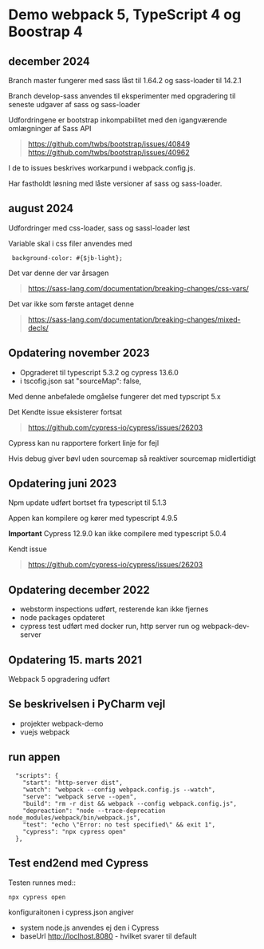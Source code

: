 # Demo webpack 5, TypeScript 4 og Boostrap 4

## december 2024

Branch master fungerer med 
    sass låst til 1.64.2 og sass-loader til 14.2.1

Branch develop-sass anvendes til eksperimenter med opgradering til seneste udgaver af sass og sass-loader 

Udfordringene er bootstrap inkompabilitet med den igangværende omlægninger af Sass API

> https://github.com/twbs/bootstrap/issues/40849
> https://github.com/twbs/bootstrap/issues/40962

I de to issues beskrives workarpund i webpack.config.js.

Har fastholdt løsning med låste versioner af sass og sass-loader.

## august 2024

Udfordringer med css-loader, sass og sassl-loader løst

Variable skal i css filer anvendes med

     background-color: #{$jb-light};

Det var denne der var årsagen

> https://sass-lang.com/documentation/breaking-changes/css-vars/

Det var ikke som første antaget denne
> https://sass-lang.com/documentation/breaking-changes/mixed-decls/

## Opdatering november 2023

- Opgraderet til typescript 5.3.2 og cypress 13.6.0
- i tscofig.json sat  "sourceMap": false,

Med denne anbefalede omgåelse fungerer det med typscript 5.x

Det Kendte issue eksisterer fortsat
> https://github.com/cypress-io/cypress/issues/26203

Cypress kan nu rapportere forkert linje for fejl

Hvis debug giver bøvl uden sourcemap så reaktiver sourcemap midlertidigt

## Opdatering juni 2023

Npm update udført bortset fra typescript til 5.1.3

Appen kan kompilere og kører med typescript 4.9.5

**Important**
Cypress 12.9.0 kan ikke compilere med typescript 5.0.4

Kendt issue
> https://github.com/cypress-io/cypress/issues/26203


## Opdatering december 2022

- webstorm inspections udført, resterende kan ikke fjernes
- node packages opdateret
- cypress test udført med docker run, http server run og webpack-dev-server

##  Opdatering 15. marts 2021

Webpack 5 opgradering udført

## Se beskrivelsen i PyCharm vejl

- projekter webpack-demo
- vuejs webpack

## run appen
```
  "scripts": {
    "start": "http-server dist",
    "watch": "webpack --config webpack.config.js --watch",
    "serve": "webpack serve --open",
    "build": "rm -r dist && webpack --config webpack.config.js",
    "depreaction": "node --trace-deprecation node_modules/webpack/bin/webpack.js",
    "test": "echo \"Error: no test specified\" && exit 1",
    "cypress": "npx cypress open"
  },
```

## Test end2end med Cypress

Testen runnes med::

    npx cypress open

konfiguraitonen i cypress.json angiver

- system node.js anvendes ej den i Cypress
- baseUrl http://loclhost.8080 - hvilket svarer til default

